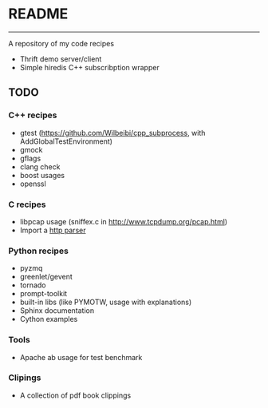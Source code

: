 # README
------
A repository of my code recipes

+ Thrift demo server/client
+ Simple hiredis C++ subscribption wrapper

## TODO

### C++ recipes
+ gtest (https://github.com/Wilbeibi/cpp_subprocess, with AddGlobalTestEnvironment)
+ gmock
+ gflags
+ clang check  
+ boost usages
+ openssl 

### C recipes
+ libpcap usage (sniffex.c in http://www.tcpdump.org/pcap.html)
+ Import a [http parser](https://github.com/facebook/proxygen/tree/master/proxygen/external/http_parser)

### Python recipes
+ pyzmq
+ greenlet/gevent
+ tornado
+ prompt-toolkit
+ built-in libs (like PYMOTW, usage with explanations)
+ Sphinx documentation  
+ Cython examples

### Tools
+ Apache ab usage for test benchmark

### Clipings
+ A collection of pdf book clippings
